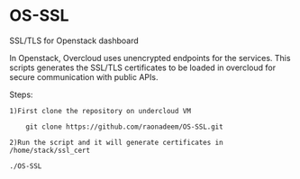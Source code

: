 # OS-SSL
SSL/TLS for Openstack dashboard

In Openstack, Overcloud uses unencrypted endpoints for the services. This scripts
generates the SSL/TLS certificates to be loaded in overcloud for secure communication 
with public APIs.

Steps:

    1)First clone the repository on undercloud VM

        git clone https://github.com/raonadeem/OS-SSL.git

    2)Run the script and it will generate certificates in /home/stack/ssl_cert

	./OS-SSL
